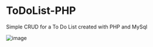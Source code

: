 # ToDoList-PHP
Simple CRUD for a To Do List created with PHP and MySql

![image](https://user-images.githubusercontent.com/42918668/88463373-fc724a00-ce77-11ea-963d-32ec022b1e31.png)
